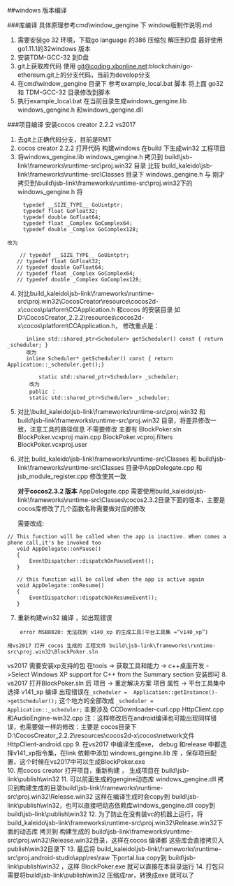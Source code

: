 ﻿##windows 版本编译

###库编译
具体原理参考cmd\window_gengine 下 window版制作说明.md 
1. 需要安装go 32 环境，下载go language 的386 压缩包 解压到D盘 最好使用go1.11.1的32windows 版本
2. 安装TDM-GCC-32 到D盘 
3. git上获取库代码 使用 git@coding.xbonline.net:blockchain/go-ethereum.git上的分支代码，当前为develop分支
4. 在cmd\window_gengine 目录下 参考example_local.bat 脚本 将上面 go32 和 TDM-GCC-32 目录修改到脚本
5. 执行example_local.bat 在当前目录生成windows_gengine.lib windows_gengine.h 和windows_gengine.dll


###项目编译
安装cocos creator 2.2.2  vs2017
1. 去git上正确代码分支，目前是RMT
2. cocos creator  2.2.2  打开代码 构建windows 在build 下生成win32 工程项目
3. 将windows_gengine.lib windows_gengine.h 拷贝到 build\jsb-link\frameworks\runtime-src\proj.win32 目录
    比较 build_kaleido\jsb-link\frameworks\runtime-src\Classes 目录下 windows_gengine.h 与 
    刚才拷贝到\build\jsb-link\frameworks\runtime-src\proj.win32下的  windows_gengine.h
    将
```
     typedef __SIZE_TYPE__ GoUintptr;
     typedef float GoFloat32;
     typedef double GoFloat64;
     typedef float _Complex GoComplex64;
     typedef double _Complex GoComplex128;
```
    改为
```
    // typedef __SIZE_TYPE__ GoUintptr;
   // typedef float GoFloat32;
   // typedef double GoFloat64;
   // typedef float _Complex GoComplex64;
   // typedef double _Complex GoComplex128;
```
4. 对比build_kaleido\jsb-link\frameworks\runtime-src\proj.win32\CocosCreator\resource\cocos2d-x\cocos\platform\CCApplication.h 和cocos 的安装目录 如 D:\CocosCreator_2.2.2\resources\cocos2d-x\cocos\platform\CCApplication.h， 修改重点是：
```
      inline std::shared_ptr<Scheduler> getScheduler() const { return _scheduler; }
      改为
      inline Scheduler* getScheduler() const { return Application::_scheduler.get();}

          static std::shared_ptr<Scheduler> _scheduler;
       改为
       public ：
       static std::shared_ptr<Scheduler> _scheduler;
```
5. 对比\build_kaleido\jsb-link\frameworks\runtime-src\proj.win32 和 build\jsb-link\frameworks\runtime-src\proj.win32 目录，将差异修改一致，注意工具的路径信息 不需要修改
    主要有  BlockPoker.sln BlockPoker.vcxproj main.cpp BlockPoker.vcproj.filters BlockPoker.vcxproj.user

6. 对比 build_kaleido\jsb-link\frameworks\runtime-src\Classes 和 
   build\jsb-link\frameworks\runtime-src\Classes 目录中AppDelegate.cpp 和 jsb_module_register.cpp 修改使其一致
   
   **对于cocos2.3.2 版本**  AppDelegate.cpp 需要使用build_kaleido\jsb-link\frameworks\runtime-src\Classes\cocos2.3.2目录下面的版本，主要是cocos库修改了几个函数名称需要做对应的修改
   
   需要改成:

```
// This function will be called when the app is inactive. When comes a phone call,it's be invoked too
   void AppDelegate::onPause()
   {
       EventDispatcher::dispatchOnPauseEvent();
   }
   
   // this function will be called when the app is active again
   void AppDelegate::onResume()
   {
       EventDispatcher::dispatchOnResumeEvent();
   }
```

7. 重新构建win32   编译  ，如出现错误
 ```
     error MSB8020: 无法找到 v140_xp 的生成工具(平台工具集 =“v140_xp”)
 ```
    用vs2017 打开 cocos 生成的 工程文件 build\jsb-link\frameworks\runtime-src\proj.win32\BlockPoker.sln
vs2017 需要安装xp支持的包 在tools -> 获取工具和能力 -> c++桌面开发 ->Select Windows XP support for C++ from the Summary section 安装即可
8. vs2017 打开BlockPoker.sln 后 项目 -> 重定解决方案 项目 属性 -> 平台工具集中选择 v141_xp 编译
    出现错误在```_scheduler =  Application::getInstance()->getScheduler();``` 这个地方的全部改成
    ```_scheduler = Application::_scheduler;```
    主要涉及  CCDownloader-curl.cpp  HttpClient.cpp 和AudioEngine-win32.cpp
    注：这样修改后在android编译也可能出现同样错误，也需要做一样的修改：主要是 cocos目录下    D:\CocosCreator_2.2.2\resources\cocos2d-x\cocos\network文件 HttpClient-android.cpp
9. 在vs2017 中编译生成exe， debug 和release 中都选择v141_xp指令集，在link 依赖中添加 windows_gengine.lib 库 ，保存项目配置，这个时候在vs2017中可以生成BlockPoker.exe  
10. 用cocos creator 打开项目，重新构建 ， 生成项目在 build\jsb-link\publish\win32
11. 可以前面生成的gengine动态库 windows_gengine.dll 拷贝到构建生成的目录build\jsb-link\frameworks\runtime-src\proj.win32\Release.win32 这样在编译生成时会copy到 build\jsb-link\publish\win32，也可以直接吧动态依赖库windows_gengine.dll copy到 build\jsb-link\publish\win32
12. 为了防止在没有装vc的机器上运行，将build_kaleido\jsb-link\frameworks\runtime-src\proj.win32\Release.win32下面的动态库 拷贝到 构建生成的 build\jsb-link\frameworks\runtime-src\proj.win32\Release.win32目录，这样在cocos 编译都 这些库会直接拷贝入publish\win32目录下
13. 最后将 build_kaleido\jsb-link\frameworks\runtime-src\proj.android-studio\app\res\raw 下portal.lua copy到  build\jsb-link\publish\win32 ，这样 BlockPoker.exe 就可以直接在本目录运行
14. 打包只需要将build\jsb-link\publish\win32 压缩成rar，转换成exe 就可以了